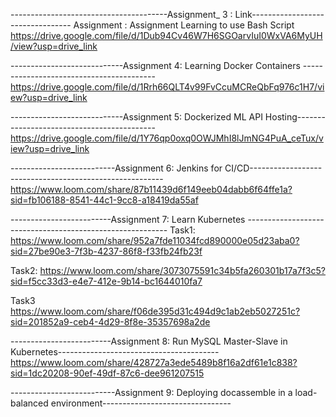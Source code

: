 ---------------------------------------Assignment_ 3 : Link---------------------------------
Assignment : Assignment Learning to use Bash Script
https://drive.google.com/file/d/1Dub94Cv46W7H6SGOarvIuI0WxVA6MyUH/view?usp=drive_link

----------------------------Assignment 4: Learning Docker Containers -----------------------------------------
https://drive.google.com/file/d/1Rrh66QLT4v99FvCcuMCReQbFq976c1H7/view?usp=drive_link

----------------------------Assignment 5: Dockerized ML API Hosting-------------------------------------------
https://drive.google.com/file/d/1Y76qp0oxq0OWJMhI8lJmNG4PuA_ceTux/view?usp=drive_link

--------------------------Assignment 6: Jenkins for CI/CD--------------------------------------------------------
https://www.loom.com/share/87b11439d6f149eeb04dabb6f64ffe1a?sid=fb106188-8541-44c1-9cc8-a18419da55af

-------------------------Assignment 7: Learn Kubernetes  ----------------------------------------------------------
Task1:
https://www.loom.com/share/952a7fde11034fcd890000e05d23aba0?sid=27be90e3-7f3b-4237-86f8-f33fb24fb23f

Task2:
https://www.loom.com/share/3073075591c34b5fa260301b17a7f3c5?sid=f5cc33d3-e4e7-412e-9b14-bc1644010fa7

Task3
https://www.loom.com/share/f06de395d31c494d9c1ab2eb5027251c?sid=201852a9-ceb4-4d29-8f8e-35357698a2de

-------------------------Assignment 8:  Run MySQL Master-Slave in Kubernetes----------------------------------------
https://www.loom.com/share/428727a3ede5489b8f16a2df61e1c838?sid=1dc20208-90ef-49df-87c6-dee961207515

--------------------------Assignment 9: Deploying docassemble in a load-balanced environment--------------------------------
